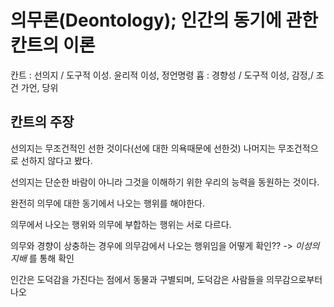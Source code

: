 # 의무론(Deontology); 인간의 동기에 관한 칸트의 이론
칸트 : 선의지 /  도구적 이성. 윤리적 이성, 정언명령
흄 : 경향성 / 도구적 이성, 감정,/ 조건 가언, 당위

## 칸트의 주장
선의지는 무조건적인 선한 것이다(선에 대한 의욕때문에 선한것) 나머지는 무조건적으로 선하지 않다고 봤다.

선의지는 단순한 바람이 아니라 그것을 이해하기 위한 우리의 능력을 동원하는 것이다.

완전히 의무에 대한 동기에서 나오는 행위를 해야한다.

의무에서 나오는 행위와 의무에 부합하는 행위는 서로 다르다.

의무와 경향이 상충하는 경우에 의무감에서 나오는 행위임을 어떻게 확인?? -> _이성의 지배_ 를 통해 확인

인간은 도덕감을 가진다는 점에서 동물과 구별되며, 도덕감은 사람들을 의무감으로부터 나오